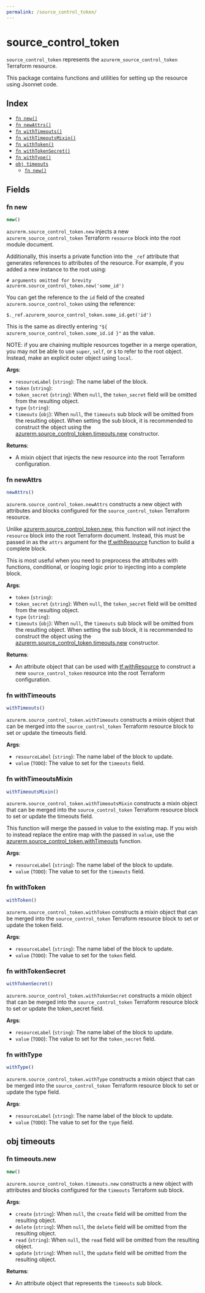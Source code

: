 ```yaml
---
permalink: /source_control_token/
---
```


# source_control_token

`source_control_token` represents the `azurerm_source_control_token` Terraform resource.



This package contains functions and utilities for setting up the resource using Jsonnet code.


## Index

* [`fn new()`](#fn-new)
* [`fn newAttrs()`](#fn-newattrs)
* [`fn withTimeouts()`](#fn-withtimeouts)
* [`fn withTimeoutsMixin()`](#fn-withtimeoutsmixin)
* [`fn withToken()`](#fn-withtoken)
* [`fn withTokenSecret()`](#fn-withtokensecret)
* [`fn withType()`](#fn-withtype)
* [`obj timeouts`](#obj-timeouts)
  * [`fn new()`](#fn-timeoutsnew)

## Fields

### fn new

```ts
new()
```


`azurerm.source_control_token.new` injects a new `azurerm_source_control_token` Terraform `resource`
block into the root module document.

Additionally, this inserts a private function into the `_ref` attribute that generates references to attributes of the
resource. For example, if you added a new instance to the root using:

    # arguments omitted for brevity
    azurerm.source_control_token.new('some_id')

You can get the reference to the `id` field of the created `azurerm.source_control_token` using the reference:

    $._ref.azurerm_source_control_token.some_id.get('id')

This is the same as directly entering `"${ azurerm_source_control_token.some_id.id }"` as the value.

NOTE: if you are chaining multiple resources together in a merge operation, you may not be able to use `super`, `self`,
or `$` to refer to the root object. Instead, make an explicit outer object using `local`.

**Args**:
  - `resourceLabel` (`string`): The name label of the block.
  - `token` (`string`): 
  - `token_secret` (`string`):  When `null`, the `token_secret` field will be omitted from the resulting object.
  - `type` (`string`): 
  - `timeouts` (`obj`):  When `null`, the `timeouts` sub block will be omitted from the resulting object. When setting the sub block, it is recommended to construct the object using the [azurerm.source_control_token.timeouts.new](#fn-sourcecontroltokentimeoutsnew) constructor.

**Returns**:
- A mixin object that injects the new resource into the root Terraform configuration.


### fn newAttrs

```ts
newAttrs()
```


`azurerm.source_control_token.newAttrs` constructs a new object with attributes and blocks configured for the `source_control_token`
Terraform resource.

Unlike [azurerm.source_control_token.new](#fn-sourcecontroltokennew), this function will not inject the `resource`
block into the root Terraform document. Instead, this must be passed in as the `attrs` argument for the
[tf.withResource](https://github.com/tf-libsonnet/core/tree/main/docs#fn-withresource) function to build a complete block.

This is most useful when you need to preprocess the attributes with functions, conditional, or looping logic prior to
injecting into a complete block.

**Args**:
  - `token` (`string`): 
  - `token_secret` (`string`):  When `null`, the `token_secret` field will be omitted from the resulting object.
  - `type` (`string`): 
  - `timeouts` (`obj`):  When `null`, the `timeouts` sub block will be omitted from the resulting object. When setting the sub block, it is recommended to construct the object using the [azurerm.source_control_token.timeouts.new](#fn-sourcecontroltokentimeoutsnew) constructor.

**Returns**:
  - An attribute object that can be used with [tf.withResource](https://github.com/tf-libsonnet/core/tree/main/docs#fn-withresource) to construct a new `source_control_token` resource into the root Terraform configuration.


### fn withTimeouts

```ts
withTimeouts()
```

`azurerm.source_control_token.withTimeouts` constructs a mixin object that can be merged into the `source_control_token`
Terraform resource block to set or update the timeouts field.



**Args**:
  - `resourceLabel` (`string`): The name label of the block to update.
  - `value` (`TODO`): The value to set for the `timeouts` field.


### fn withTimeoutsMixin

```ts
withTimeoutsMixin()
```

`azurerm.source_control_token.withTimeoutsMixin` constructs a mixin object that can be merged into the `source_control_token`
Terraform resource block to set or update the timeouts field.

This function will merge the passed in value to the existing map. If you wish
to instead replace the entire map with the passed in `value`, use the [azurerm.source_control_token.withTimeouts](TODO)
function.


**Args**:
  - `resourceLabel` (`string`): The name label of the block to update.
  - `value` (`TODO`): The value to set for the `timeouts` field.


### fn withToken

```ts
withToken()
```

`azurerm.source_control_token.withToken` constructs a mixin object that can be merged into the `source_control_token`
Terraform resource block to set or update the token field.



**Args**:
  - `resourceLabel` (`string`): The name label of the block to update.
  - `value` (`TODO`): The value to set for the `token` field.


### fn withTokenSecret

```ts
withTokenSecret()
```

`azurerm.source_control_token.withTokenSecret` constructs a mixin object that can be merged into the `source_control_token`
Terraform resource block to set or update the token_secret field.



**Args**:
  - `resourceLabel` (`string`): The name label of the block to update.
  - `value` (`TODO`): The value to set for the `token_secret` field.


### fn withType

```ts
withType()
```

`azurerm.source_control_token.withType` constructs a mixin object that can be merged into the `source_control_token`
Terraform resource block to set or update the type field.



**Args**:
  - `resourceLabel` (`string`): The name label of the block to update.
  - `value` (`TODO`): The value to set for the `type` field.


## obj timeouts



### fn timeouts.new

```ts
new()
```


`azurerm.source_control_token.timeouts.new` constructs a new object with attributes and blocks configured for the `timeouts`
Terraform sub block.



**Args**:
  - `create` (`string`):  When `null`, the `create` field will be omitted from the resulting object.
  - `delete` (`string`):  When `null`, the `delete` field will be omitted from the resulting object.
  - `read` (`string`):  When `null`, the `read` field will be omitted from the resulting object.
  - `update` (`string`):  When `null`, the `update` field will be omitted from the resulting object.

**Returns**:
  - An attribute object that represents the `timeouts` sub block.
